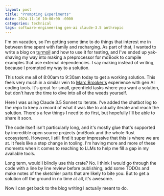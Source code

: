 ```yaml
---
layout: post
title: "Prompting Experiments"
date: 2024-11-16 10:00:00 -0000
categories: technical
tags: software-engineering gen-ai claude-3.5 anthropic
---
```


I'm on vacation, so I'm getting some time to do things that interest me in between time spent with family and recharging. As part of that, I wanted to write a blog on [turmoil](https://github.com/tokio-rs/turmoil) and how to use it for testing, and I've ended up yak-shaving my way into making a preprocessor for mdBook to compile examples that use external dependencies. I say making instead of writing, because I prompted my way to a solution. 

<!--more-->

This took me all of 8:00am to 9:30am today to get a working solution. This feels very much in a similar vein to [Marc Brooker's](https://www.linkedin.com/posts/marc-brooker-b431772b_one-thing-ive-enjoyed-in-the-run-up-to-re-activity-7255614212155006976-k47m?utm_source=share&utm_medium=member_desktop) experience with gen AI coding tools. It's great for small, greenfield tasks where you want a solution, but don't have the time to dive into all of the weeds yourself. 

Here I was using Claude 3.5 Sonnet to iterate. I've added the chatbot log to the repo to keep a record of what it was like to actually iterate and reach the solution. There's a few things I need to do first, but hopefully I'll be able to share it soon. 

The code itself isn't particularly long, and it's mostly glue that's supported by incredible open source projects (mdBook and the whole Rust ecosystem). However, I still find it super impressive that this is where we are at. It feels like a step change in tooling. I'm having more and more of these moments when it comes to reaching to LLMs to help me fill a gap in my available tools. 

Long term, would I blindly use this crate? No. I think I would go through the code with a line by line review before publishing, add some TODOs and make notes of the sketchier parts that are likely to bite you. But to get a solution off the ground in no time at all, it's awesome.

Now I can get back to the blog writing I actually meant to do.